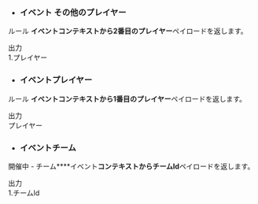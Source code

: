 * ### イベント その他のプレイヤー  
ルール **イベントコンテキストから2番目のプレイヤー**ペイロードを返します。  

出力  
1.プレイヤー  

* ### イベントプレイヤー  
ルール **イベントコンテキストから1番目のプレイヤー**ペイロードを返します。  

出力  
プレイヤー  

* ### イベントチーム  
開催中 - チーム****イベント**コンテキストからチームId**ペイロードを返します。  

出力  
1.チームId  
